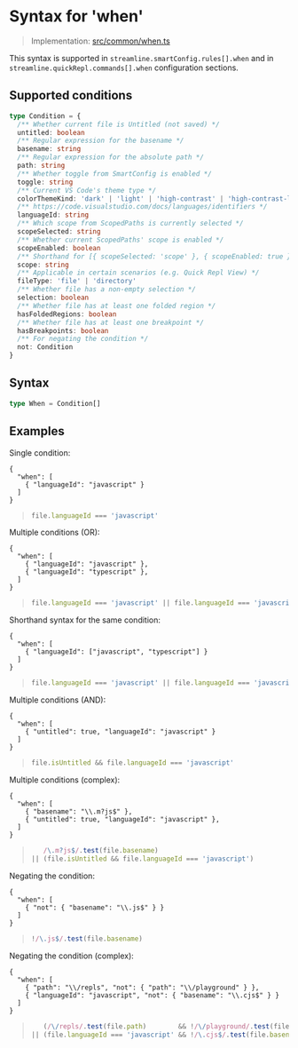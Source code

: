 # Syntax for 'when'

> Implementation: [src/common/when.ts](https://github.com/vitaly-rudenko/streamline/blob/main/src/common/when.ts)

This syntax is supported in `streamline.smartConfig.rules[].when` and in `streamline.quickRepl.commands[].when` configuration sections.

## Supported conditions

```ts
type Condition = {
  /** Whether current file is Untitled (not saved) */
  untitled: boolean
  /** Regular expression for the basename */
  basename: string
  /** Regular expression for the absolute path */
  path: string
  /** Whether toggle from SmartConfig is enabled */
  toggle: string
  /** Current VS Code's theme type */
  colorThemeKind: 'dark' | 'light' | 'high-contrast' | 'high-contrast-light'
  /** https://code.visualstudio.com/docs/languages/identifiers */
  languageId: string
  /** Which scope from ScopedPaths is currently selected */
  scopeSelected: string
  /** Whether current ScopedPaths' scope is enabled */
  scopeEnabled: boolean
  /** Shorthand for [{ scopeSelected: 'scope' }, { scopeEnabled: true }] */
  scope: string
  /** Applicable in certain scenarios (e.g. Quick Repl View) */
  fileType: 'file' | 'directory'
  /** Whether file has a non-empty selection */
  selection: boolean
  /** Whether file has at least one folded region */
  hasFoldedRegions: boolean
  /** Whether file has at least one breakpoint */
  hasBreakpoints: boolean
  /** For negating the condition */
  not: Condition
}
```

## Syntax

```ts
type When = Condition[]
```

## Examples

Single condition:
```jsonc
{
  "when": [
    { "languageId": "javascript" }
  ]
}
```

> ```js
> file.languageId === 'javascript'
> ```

Multiple conditions (OR):
```jsonc
{
  "when": [
    { "languageId": "javascript" },
    { "languageId": "typescript" },
  ]
}
```

> ```js
> file.languageId === 'javascript' || file.languageId === 'javascript'
> ```

Shorthand syntax for the same condition:
```jsonc
{
  "when": [
    { "languageId": ["javascript", "typescript"] }
  ]
}
```

> ```js
> file.languageId === 'javascript' || file.languageId === 'javascript'
> ```

Multiple conditions (AND):
```jsonc
{
  "when": [
    { "untitled": true, "languageId": "javascript" }
  ]
}
```

> ```js
> file.isUntitled && file.languageId === 'javascript'
> ```

Multiple conditions (complex):
```jsonc
{
  "when": [
    { "basename": "\\.m?js$" },
    { "untitled": true, "languageId": "javascript" },
  ]
}
```

> ```js
>    /\.m?js$/.test(file.basename)
> || (file.isUntitled && file.languageId === 'javascript')
> ```

Negating the condition:
```jsonc
{
  "when": [
    { "not": { "basename": "\\.js$" } }
  ]
}
```

> ```js
> !/\.js$/.test(file.basename)
> ```

Negating the condition (complex):
```jsonc
{
  "when": [
    { "path": "\\/repls", "not": { "path": "\\/playground" } },
    { "languageId": "javascript", "not": { "basename": "\\.cjs$" } }
  ]
}
```

> ```js
>    (/\/repls/.test(file.path)        && !/\/playground/.test(file.path))
> || (file.languageId === 'javascript' && !/\.cjs$/.test(file.basename))
> ```
